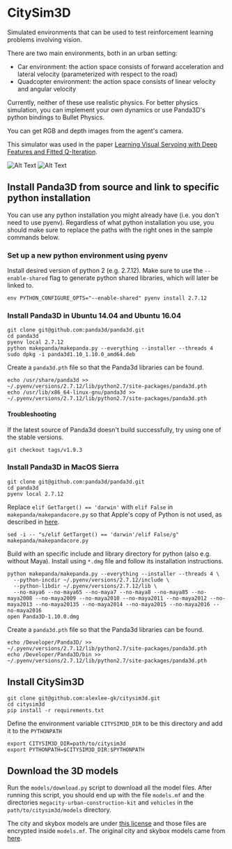 # CitySim3D
Simulated environments that can be used to test reinforcement learning problems involving vision.

There are two main environments, both in an urban setting:
- Car environment: the action space consists of forward acceleration and lateral velocity (parameterized with respect to the road)
- Quadcopter environment: the action space consists of linear velocity and angular velocity

Currently, neither of these use realistic physics. For better physics simulation, you can implement your own dynamics or use Panda3D's python bindings to Bullet Physics.

You can get RGB and depth images from the agent's camera.

This simulator was used in the paper <a href="https://openreview.net/forum?id=r1YNw6sxg" target="_blank">Learning Visual Servoing with Deep Features and Fitted Q-Iteration</a>.

![Alt Text](http://rll.berkeley.edu/citysim3d/screenshot_top.gif)
![Alt Text](http://rll.berkeley.edu/citysim3d/screenshot_back.gif)

## Install Panda3D from source and link to specific python installation

You can use any python installation you might already have (i.e. you don't need to use pyenv). Regardless of what python installation you use, you should make sure to replace the paths with the right ones in the sample commands below.

### Set up a new python environment using pyenv

Install desired version of python 2 (e.g. 2.7.12). Make sure to use the `--enable-shared` flag to generate python shared libraries, which will later be linked to.
```
env PYTHON_CONFIGURE_OPTS="--enable-shared" pyenv install 2.7.12
```

### Install Panda3D in Ubuntu 14.04 and Ubuntu 16.04
```
git clone git@github.com:panda3d/panda3d.git
cd panda3d
pyenv local 2.7.12
python makepanda/makepanda.py --everything --installer --threads 4
sudo dpkg -i panda3d1.10_1.10.0_amd64.deb
```
Create a `panda3d.pth` file so that the Panda3d libraries can be found.
```
echo /usr/share/panda3d >> ~/.pyenv/versions/2.7.12/lib/python2.7/site-packages/panda3d.pth
echo /usr/lib/x86_64-linux-gnu/panda3d >> ~/.pyenv/versions/2.7.12/lib/python2.7/site-packages/panda3d.pth
```

#### Troubleshooting
If the latest source of Panda3d doesn't build successfully, try using one of the stable versions.
```
git checkout tags/v1.9.3
```

### Install Panda3D in MacOS Sierra
```
git clone git@github.com:panda3d/panda3d.git
cd panda3d
pyenv local 2.7.12
```
Replace `elif GetTarget() == 'darwin'` with `elif False` in `makepanda/makepandacore.py` so that Apple's copy of Python is not used, as described in <a href="https://www.panda3d.org/forums/viewtopic.php?f=5&t=18331" target="_blank">here</a>.
```
sed -i -- "s/elif GetTarget() == 'darwin'/elif False/g" makepanda/makepandacore.py
```
Build with an specific include and library directory for python (also e.g. without Maya). Install using `*.dmg` file and follow its installation instructions.
```
python makepanda/makepanda.py --everything --installer --threads 4 \
  --python-incdir ~/.pyenv/versions/2.7.12/include \
  --python-libdir ~/.pyenv/versions/2.7.12/lib \
  --no-maya6 --no-maya65 --no-maya7 --no-maya8 --no-maya85 --no-maya2008 --no-maya2009 --no-maya2010 --no-maya2011 --no-maya2012 --no-maya2013 --no-maya20135 --no-maya2014 --no-maya2015 --no-maya2016 --no-maya2016
open Panda3D-1.10.0.dmg
```
Create a `panda3d.pth` file so that the Panda3d libraries can be found.
```
echo /Developer/Panda3D/ >> ~/.pyenv/versions/2.7.12/lib/python2.7/site-packages/panda3d.pth
echo /Developer/Panda3D/bin >> ~/.pyenv/versions/2.7.12/lib/python2.7/site-packages/panda3d.pth
```

## Install CitySim3D
```
git clone git@github.com:alexlee-gk/citysim3d.git
cd citysim3d
pip install -r requirements.txt
```
Define the environment variable `CITYSIM3D_DIR` to be this directory and add it to the `PYTHONPATH`
```
export CITYSIM3D_DIR=path/to/citysim3d
export PYTHONPATH=$CITYSIM3D_DIR:$PYTHONPATH
```

## Download the 3D models
Run the `models/download.py` script to download all the model files. After running this script, you should end up with the file `models.mf` and the directories `megacity-urban-construction-kit` and `vehicles` in the `path/to/citysim3d/models` directory.

The city and skybox models are under <a href="https://3drt.com/license.htm" target="_blank">this license</a> and those files are encrypted inside `models.mf`. The original city and skybox models came from <a href="http://3drt.com/store/environments/megacity-construction-kit.html" target="_blank">here</a>.
